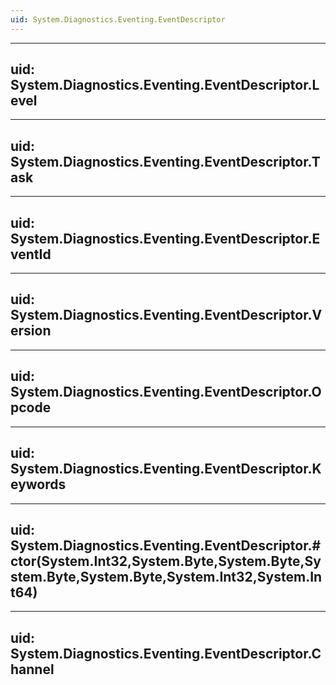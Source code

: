 ```yaml
---
uid: System.Diagnostics.Eventing.EventDescriptor
---
```


---
uid: System.Diagnostics.Eventing.EventDescriptor.Level
---

---
uid: System.Diagnostics.Eventing.EventDescriptor.Task
---

---
uid: System.Diagnostics.Eventing.EventDescriptor.EventId
---

---
uid: System.Diagnostics.Eventing.EventDescriptor.Version
---

---
uid: System.Diagnostics.Eventing.EventDescriptor.Opcode
---

---
uid: System.Diagnostics.Eventing.EventDescriptor.Keywords
---

---
uid: System.Diagnostics.Eventing.EventDescriptor.#ctor(System.Int32,System.Byte,System.Byte,System.Byte,System.Byte,System.Int32,System.Int64)
---

---
uid: System.Diagnostics.Eventing.EventDescriptor.Channel
---
